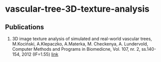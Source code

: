 # vascular-tree-3D-texture-analysis

## Publications
1. 3D image texture analysis of simulated and real-world vascular trees, M.Kociński, A.Klepaczko, A.Materka, M. Checkenya, A. Lundervold, Computer Methods and Programs in Biomedicne, Vol. 107, nr. 2, ss.140-154, 2012 (IF=1.55) [link](https://doi.org/10.1016/j.cmpb.2011.06.004)
